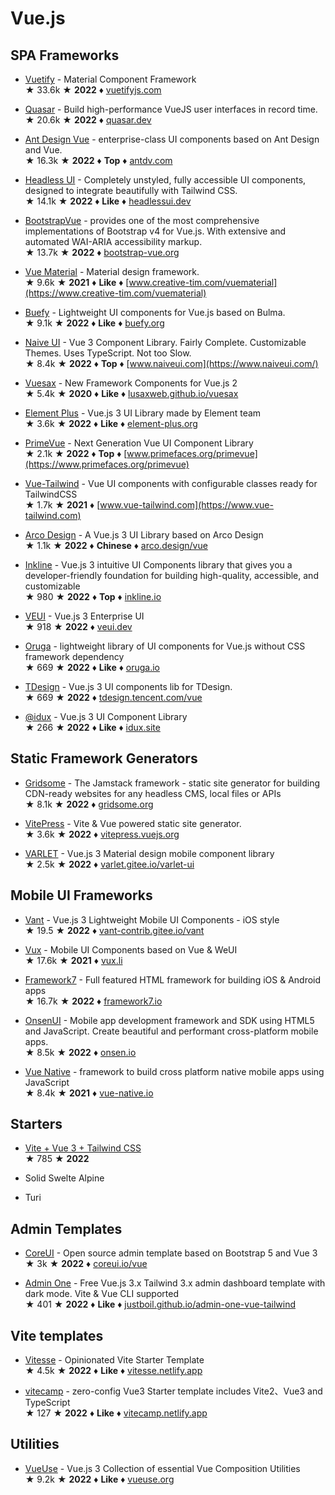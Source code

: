 # Vue.js

## SPA Frameworks

* [Vuetify](https://github.com/vuetifyjs/vuetify) - Material Component Framework  
&#9733; 33.6k &#9733; **2022** &#9830; [vuetifyjs.com](https://vuetifyjs.com)

* [Quasar](https://github.com/quasarframework/quasar) - Build high-performance VueJS user interfaces in record time.  
&#9733; 20.6k &#9733; **2022** &#9830; [quasar.dev](https://quasar.dev)

* [Ant Design Vue](https://github.com/vueComponent/ant-design-vue) - enterprise-class UI components based on Ant Design and Vue.  
&#9733; 16.3k &#9733; **2022** &#9830; **Top** &#9830; [antdv.com](https://antdv.com/)

* [Headless UI](https://github.com/tailwindlabs/headlessui) - Completely unstyled, fully accessible UI components, designed to integrate beautifully with Tailwind CSS.  
&#9733; 14.1k &#9733; **2022** &#9830; **Like** &#9830; [headlessui.dev](https://headlessui.dev)

* [BootstrapVue](https://github.com/bootstrap-vue/bootstrap-vue) - provides one of the most comprehensive implementations of Bootstrap v4 for Vue.js. With extensive and automated WAI-ARIA accessibility markup.  
&#9733; 13.7k &#9733; **2022** &#9830; [bootstrap-vue.org](https://bootstrap-vue.org)

* [Vue Material](https://github.com/vuematerial/vue-material) - Material design framework.  
&#9733; 9.6k &#9733; **2021** &#9830; **Like** &#9830; [www.creative-tim.com/vuematerial](https://www.creative-tim.com/vuematerial)

* [Buefy](https://github.com/buefy/buefy) - Lightweight UI components for Vue.js based on Bulma.  
&#9733; 9.1k &#9733; **2022** &#9830; **Like** &#9830; [buefy.org](https://buefy.org/)

* [Naive UI](https://github.com/TuSimple/naive-ui) - Vue 3 Component Library. Fairly Complete. Customizable Themes. Uses TypeScript. Not too Slow.  
&#9733; 8.4k &#9733; **2022** &#9830; **Top** &#9830; [www.naiveui.com](https://www.naiveui.com/)

* [Vuesax](https://github.com/lusaxweb/vuesax) - New Framework Components for Vue.js 2  
&#9733; 5.4k &#9733; **2020** &#9830; **Like** &#9830; [lusaxweb.github.io/vuesax](https://lusaxweb.github.io/vuesax)

* [Element Plus](https://github.com/element-plus/element-plus) - Vue.js 3 UI Library made by Element team  
&#9733; 3.6k &#9733; **2022** &#9830; **Like** &#9830; [element-plus.org](https://element-plus.org/)

* [PrimeVue](https://github.com/primefaces/primevue) - Next Generation Vue UI Component Library  
&#9733; 2.1k &#9733; **2022** &#9830; **Top** &#9830; [www.primefaces.org/primevue](https://www.primefaces.org/primevue)

* [Vue-Tailwind](https://github.com/alfonsobries/vue-tailwind) - Vue UI components with configurable classes ready for TailwindCSS  
&#9733; 1.7k &#9733; **2021** &#9830; [www.vue-tailwind.com](https://www.vue-tailwind.com)

* [Arco Design](https://github.com/arco-design/arco-design-vue) - A Vue.js 3 UI Library based on Arco Design  
&#9733; 1.1k &#9733; **2022** &#9830; **Chinese** &#9830; [arco.design/vue](https://arco.design/vue)

* [Inkline](https://github.com/inkline/inkline) - Vue.js 3 intuitive UI Components library that gives you a developer-friendly foundation for building high-quality, accessible, and customizable  
&#9733; 980 &#9733; **2022** &#9830; **Top** &#9830; [inkline.io](https://inkline.io/)

* [VEUI](https://github.com/ecomfe/veui) - Vue.js 3 Enterprise UI  
&#9733; 918 &#9733; **2022** &#9830; [veui.dev](https://veui.dev/)

* [Oruga](https://github.com/oruga-ui/oruga) - lightweight library of UI components for Vue.js without CSS framework dependency  
&#9733; 669 &#9733; **2022** &#9830; **Like** &#9830; [oruga.io](https://oruga.io)

* [TDesign](https://github.com/Tencent/tdesign-vue) - Vue.js 3 UI components lib for TDesign.  
&#9733; 669 &#9733; **2022** &#9830; [tdesign.tencent.com/vue](https://tdesign.tencent.com/vue)

* [@idux](https://github.com/IDuxFE/idux) - Vue.js 3 UI Component Library  
&#9733; 266 &#9733; **2022** &#9830; **Like** &#9830; [idux.site](https://idux.site)

## Static Framework Generators

* [Gridsome](https://github.com/gridsome/gridsome) - The Jamstack framework - static site generator for building CDN-ready websites for any headless CMS, local files or APIs  
&#9733; 8.1k &#9733; **2022** &#9830; [gridsome.org](https://gridsome.org/)

* [VitePress](https://github.com/vuejs/vitepress) - Vite & Vue powered static site generator.  
&#9733; 3.6k &#9733; **2022** &#9830; [vitepress.vuejs.org](https://vitepress.vuejs.org)

* [VARLET](https://github.com/varletjs/varlet) - Vue.js 3 Material design mobile component library  
&#9733; 2.5k &#9733; **2022** &#9830; [varlet.gitee.io/varlet-ui](https://varlet.gitee.io/varlet-ui)

## Mobile UI Frameworks

* [Vant](https://github.com/youzan/vant) - Vue.js 3 Lightweight Mobile UI Components - iOS style  
&#9733; 19.5 &#9733; **2022** &#9830; [vant-contrib.gitee.io/vant](https://vant-contrib.gitee.io/vant)

* [Vux](https://github.com/airyland/vux) - Mobile UI Components based on Vue & WeUI  
&#9733; 17.6k &#9733; **2021** &#9830; [vux.li](https://vux.li/)

* [Framework7](https://github.com/framework7io/framework7) - Full featured HTML framework for building iOS & Android apps  
&#9733; 16.7k &#9733; **2022** &#9830; [framework7.io](http://framework7.io)

* [OnsenUI](https://github.com/OnsenUI/OnsenUI) - Mobile app development framework and SDK using HTML5 and JavaScript. Create beautiful and performant cross-platform mobile apps.  
&#9733; 8.5k &#9733; **2022** &#9830; [onsen.io](https://onsen.io)

* [Vue Native](https://github.com/GeekyAnts/vue-native-core) - framework to build cross platform native mobile apps using JavaScript  
&#9733; 8.4k &#9733; **2021** &#9830; [vue-native.io](https://vue-native.io/)

## Starters

* [Vite + Vue 3 + Tailwind CSS](https://github.com/web2033/vite-vue3-tailwind-starter)  
&#9733; 785 &#9733; **2022**

* Solid Swelte Alpine

* Turi

## Admin Templates

* [CoreUI](https://github.com/coreui/coreui-free-vue-admin-template/) - Open source admin template based on Bootstrap 5 and Vue 3  
&#9733; 3k &#9733; **2022** &#9830; [coreui.io/vue](http://coreui.io/vue)

* [Admin One](https://github.com/justboil/admin-one-vue-tailwind) - Free Vue.js 3.x Tailwind 3.x admin dashboard template with dark mode. Vite & Vue CLI supported  
&#9733; 401 &#9733; **2022** &#9830; **Like** &#9830; [justboil.github.io/admin-one-vue-tailwind](https://justboil.github.io/admin-one-vue-tailwind/)

## Vite templates

* [Vitesse](https://github.com/antfu/vitesse) - Opinionated Vite Starter Template  
&#9733; 4.5k &#9733; **2022** &#9830; **Like** &#9830; [vitesse.netlify.app](https://vitesse.netlify.app/)

* [vitecamp](https://github.com/nekobc1998923/vitecamp) - zero-config Vue3 Starter template includes Vite2、Vue3 and TypeScript  
&#9733; 127 &#9733; **2022** &#9830; **Like** &#9830; [vitecamp.netlify.app](https://vitecamp.netlify.app/)

## Utilities
* [VueUse](https://github.com/vueuse/vueuse) - Vue.js 3 Collection of essential Vue Composition Utilities  
&#9733; 9.2k &#9733; **2022** &#9830; **Like** &#9830; [vueuse.org](https://vueuse.org/)
